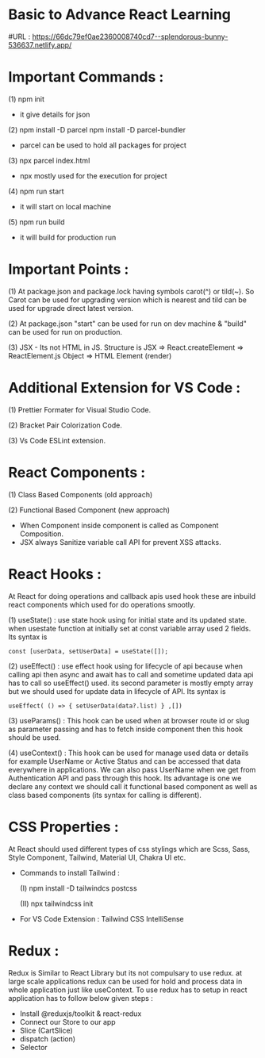 # Basic to Advance React Learning

#URL : https://66dc79ef0ae2360008740cd7--splendorous-bunny-536637.netlify.app/

# Important Commands :
(1) npm init
 - it give details for json
   
(2)  npm install -D parcel
     npm install -D parcel-bundler 
 - parcel can be used to hold all packages for project
   
(3) npx parcel index.html
 - npx mostly used for the execution for project
   
(4) npm run start
 - it will start on local machine
   
(5) npm run build
 - it will build for production run

# Important Points :
(1) At package.json and package.lock having symbols carot(^) or tild(~). So Carot can be used for upgrading version which is nearest and tild can be used for upgrade direct latest version.

(2) At package.json "start" can be used for run on dev machine & "build" can be used for run on production.

(3) JSX - Its not HTML in JS. Structure is JSX => React.createElement => ReactElement.js Object => HTML Element (render)

# Additional Extension for VS Code :
(1) Prettier Formater for Visual Studio Code.

(2) Bracket Pair Colorization Code.

(3) Vs Code ESLint extension.

# React Components : 
(1) Class Based Components (old approach)

(2) Functional Based Component (new approach)

- When Component inside component is called as Component Composition.
- JSX always Sanitize variable call API for prevent XSS attacks.

# React Hooks :
At React for doing operations and callback apis used hook these are inbuild react components which used for do operations smootly.

(1) useState() : use state hook using for initial state and its updated state. when usestate function at initially set at const variable array used 2 fields. Its syntax is 

`const [userData, setUserData] = useState([]);`

(2) useEffect() : use effect hook using for lifecycle of api because when calling api then async and await has to call and sometime updated data api has to call so useEffect() used. its second parameter is mostly empty array but we should used for update data in lifecycle of API. Its syntax is

`useEffect(
 () => {
  setUserData(data?.list)
 }
,[])`

(3) useParams() : This hook can be used when at browser route id or slug as parameter passing and has to fetch inside component then this hook should be used.

(4) useContext() : This hook can be used for manage used data or details for example UserName or Active Status and can be accessed that data everywhere in applications. We can also pass UserName when we get from Authentication API and pass through this hook. Its advantage is one we declare any context we should call it functional based component as well as class based components (its syntax for calling is different).

# CSS Properties :
At React should used different types of css stylings which are Scss, Sass, Style Component, Tailwind, Material UI, Chakra UI etc.
- Commands to install Tailwind :
  
  (I) npm install -D tailwindcs postcss
  
  (II) npx tailwindcss init
  
- For VS Code Extension : Tailwind CSS IntelliSense  

# Redux : 
Redux is Similar to React Library but its not compulsary to use redux. at large scale applications redux can be used for hold and process data in whole application just like useContext. To use redux has to setup in react application has to follow below given steps : 
- Install @reduxjs/toolkit & react-redux
- Connect our Store to our app
- Slice (CartSlice)
- dispatch (action)
- Selector

  


